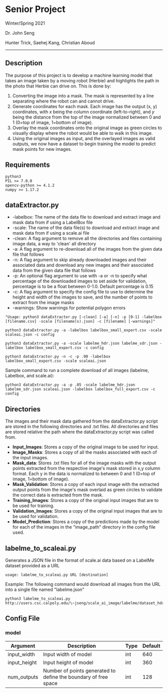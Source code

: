 # Senior Project
Winter/Spring 2021

Dr. John Seng

Hunter Trick, Saehej Kang, Christian Aboud
***

## Description
The purpose of this project is to develop a machine learning model that takes an image taken by a moving robot (Herbie) and highlights the path in the photo that Herbie can drive on. This is done by: 
1.	Converting the image into a mask. The mask is represented by a line separating where the robot can and cannot drive. 
2.	Generate coordinates for each mask. Each image has the output (x, y) coordinates, with *x* being the column coordinate (left-to-right), and *y* being the distance from the top of the image normalized between 0 and 1 (0=top of image, 1=bottom of image). 
3.	Overlay the mask coordinates onto the original image as green circles to visually display where the robot would be able to walk in this image. 
4.	Using the original images as input, and the overlayed images as valid outputs, we now have a dataset to begin training the model to predict mask points for new images. 


## Requirements
```
python3
PIL >= 7.0.0
opencv-python >= 4.1.2
numpy >= 1.17.2
```

## dataExtractor.py

* -labelbox: The name of the data file to download and extract image and mask data from if using a LabelBox file
* -scale: The name of the data file(s) to download and extract image and mask data from if using a scale.ai file
* -clean: A flag argument to remove all the directories and files containing image data, a way to 'clean' all directory
* -a: A flag argument to re-download all of the images from the given data file that follows
* -n: A flag argument to skip already downloaded images and their associated data and download any new images and their associated data from the given data file that follows
* -p: An optional flag argument to use with -a or -n to specify what percentage of the downloaded images to set aside for validation, percentage is to be a float between 0-1.0. Default percentage is 0.15
* -c: A flag argument to specify the config file to use to determine the height and width of the images to save, and the number of points to extract from the image masks
* -warnings: Show warnings for potential polygon errors
```
"Usage: python3 dataExtractor.py [-clean] [-a] [-n] -p [0-1] -labelbox [filename.csv] -scale [filename(s).json] -c [filename] [-warnings]"
``` 
```
python3 dataExtractor.py -a -labelbox labelbox_small_export.csv -scale scaleai.json -c config

python3 dataExtractor.py -a -scale labelme_hdr.json labelme_sdr.json -labelbox labelbox_small_export.csv -c config

python3 dataExtractor.py -n -c -p .90 -labelbox labelbox_small_export.csv -scale scaleai.json
```

Sample command to run a complete download of all images (labelme, Labelbox, and scale.ai):

```
python3 dataExtractor.py -a -p .05 -scale labelme_hdr.json labelme_sdr.json scaleai.json -labelbox labelbox_full_export.csv -c config
```


## Directories
The images and their mask data gathered from the dataExtractor.py script are stored in the following directories and .txt files. All directories and files are stored relative the path where the dataExtractor.py script was called from.
* **Input_Images**: Stores a copy of the original image to be used for input.
* **Image_Masks**: Stores a copy of all the masks associated with each of the input images.
* **Mask_data**: Stores .txt files for all of the image masks with the output points extracted from the respective image's mask stored in x,y column format. Each y in the data is normalized to between 0 and 1 (0=top of image, 1=bottom of image).
* **Mask_Validation**: Stores a copy of each input image with the extracted output points from the image's mask overlaid as green circles to validate the correct data is extracted from the mask.
* **Training_Images**: Stores a copy of the original input images that are to be used for training.
* **Validation_Images**: Stores a copy of the original input images that are to be used for validation.
* **Model_Prediction**: Stores a copy of the predictions made by the model for each of the images in the "image_path" directory in the config file used.

## labelme_to_scaleai.py
Generates a JSON file in the format of scale.ai data based on a LabelMe dataset provided as a URL

```
usage: labelme_to_scaleai.py URL [destination]
```

Example:
The following command would download all images from the URL into a single file named "labelme.json"
```
python3 labelme_to_scaleai.py http://users.csc.calpoly.edu/\~jseng/scale_ai_image/labelme/dataset_hdr
```

## Config File

### **model**
Argument|Description|Type|Default
---|---|---|---
input_width|Input width of model|int|640
input_height|Input height of model|int|360
num_outputs|Number of points generated to define the boundary of free space|int|128
